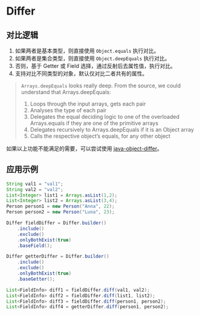 # Differ

## 对比逻辑

1. 如果两者是基本类型，则直接使用 `Object.equals` 执行对比。
2. 如果两者是集合类型，则直接使用 `Object.deepEquals` 执行对比。
3. 否则，基于 Getter 或 Field 选择，通过反射后去属性值，执行对比。
4. 支持对比不同类型的对象，默认仅对比二者共有的属性。

> `Arrays.deepEquals` looks really deep. From the source, we could understand that Arrays.deepEquals:
>
> 1. Loops through the input arrays, gets each pair
> 2. Analyses the type of each pair
> 3. Delegates the equal deciding logic to one of the overloaded Arrays.equals if they are one of the primitive arrays
> 4. Delegates recursively to Arrays.deepEquals if it is an Object array
> 5. Calls the respective object’s equals, for any other object
>

如果以上功能不能满足的需要，可以尝试使用  [java-object-differ](https://github.com/SQiShER/java-object-diff)。

## 应用示例

```java
String val1 = "val1";
String val2 = "val2";
List<Integer> list1 = Arrays.asList(1,2);
List<Integer> list2 = Arrays.asList(3,4);
Person person1 = new Person("Anna", 22);
Person person2 = new Person("Luna", 23);

Differ fieldDiffer = Differ.builder()
    .include()
    .exclude()
    .onlyBothExist(true)
    .baseField();

Differ getterDiffer = Differ.builder()
    .include()
    .exclude()
    .onlyBothExist(true)
    .baseGetter();

List<FieldInfo> diff1 = fieldDiffer.diff(val1, val2); 
List<FieldInfo> diff2 = fieldDiffer.diff(list1, list2); 
List<FieldInfo> diff3 = fieldDiffer.diff(person1, person2); 
List<FieldInfo> diff4 = getterDiffer.diff(person1, person2); 
```

